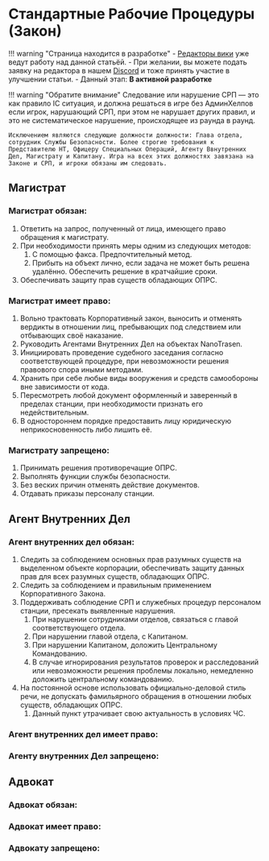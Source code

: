 # Стандартные Рабочие Процедуры (Закон)

!!! warning "Страница находится в разработке"
    - <a href="#">Редакторы вики</a> уже ведут работу над данной статьёй. 
    - При желании, вы можете подать заявку на редактора в нашем <a href="">Discord</a> и тоже принять участие в улучшении статьи.
    - Данный этап: **В активной разработке**

!!! warning "Обратите внимание"
    Следование или нарушение СРП — это как правило IC ситуация, и должна решаться в игре без АдминХелпов если игрок, нарушающий СРП, при этом не нарушает других правил, и это не систематическое нарушение, происходящее из раунда в раунд.

    Исключением являются следующие должности должности: Глава отдела, сотрудник Службы Безопасности. Более строгие требования к Представителю НТ, Офицеру Специальных Операций, Агенту Ввнутренних Дел, Магистрату и Капитану. Игра на всех этих должностях завязана на Законе и СРП, и игроки обязаны им следовать.
	
## Магистрат 

### Магистрат обязан:

1. Ответить на запрос, полученный от лица, имеющего право обращения к магистрату.  
2. При необходимости принять меры одним из следующих методов:  
	1. С помощью факса. Предпочтительный метод.  
    2. Прибыть на объект лично, если задача не может быть решена удалённо. Обеспечить решение в кратчайшие сроки.    
3. Обеспечивать защиту прав существ обладающих ОПРС.  

### Магистрат имеет право:

1. Вольно трактовать Корпоративный закон, выносить и отменять вердикты в отношении лиц, пребывающих под следствием или отбывающих своё наказание.  
2. Руководить Агентами Внутренних Дел на объектах NanoTrasen.  
3. Инициировать проведение судебного заседания согласно соответствующей процедуре, при невозможности решения правового спора иными методами.  
4. Хранить при себе любые виды вооружения и средств самообороны вне зависимости от кода.  
5. Пересмотреть любой документ оформленный и заверенный в пределах станции, при необходимости признать его недействительным.  
6. В одностороннем порядке предоставить лицу юридическую неприкосновенность либо лишить её.   

### Магистрату запрещено: 

1. Принимать решения противоречащие ОПРС.  
2. Выполнять функции службы безопасности.  
3. Без веских причин отменять действие документов.  
4. Отдавать приказы персоналу станции.  

## Агент Внутренних Дел

### Агент внутренних дел обязан:

1. Следить за соблюдением основных прав разумных существ на выделенном объекте корпорации, обеспечивать защиту данных прав для всех разумных существ, обладающих ОПРС.  
2. Следить за соблюдением и правильным применением Корпоративного Закона.  
3. Поддерживать соблюдение СРП и служебных процедур персоналом станции, пресекать выявленные нарушения.  
	1. При нарушении сотрудниками отделов, связаться с главой соответствующего отдела.  
    2. При нарушении главой отдела, с Капитаном.  
    3. При нарушении Капитаном, доложить Центральному Командованию.  
    4. В случае игнорирования результатов проверок и расследований или невозможности решения проблемы локально, немедленно доложить центральному командованию.  
4. На постоянной основе использовать официально-деловой стиль речи, не допускать фамильярного обращения в отношении любых существ, обладающих ОПРС.  
	1. Данный пункт утрачивает свою актуальность в условиях ЧС.  

### Агент внутренних дел имеет право:

### Агенту внутренних Дел запрещено:

## Адвокат

### Адвокат обязан:

### Адвокат имеет право:

### Адвокату запрещено: